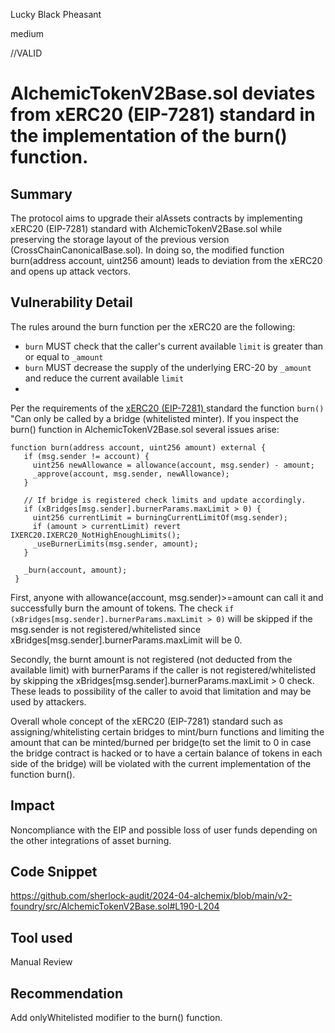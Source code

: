 Lucky Black Pheasant

medium

//VALID

# AlchemicTokenV2Base.sol deviates from xERC20 (EIP-7281) standard in the implementation of the burn() function.

## Summary

The protocol aims to upgrade their alAssets contracts by implementing xERC20 (EIP-7281) standard with AlchemicTokenV2Base.sol while preserving the storage layout of the previous version (CrossChainCanonicalBase.sol). In doing so, the modified function burn(address account, uint256 amount) leads to deviation from the xERC20 and opens up attack vectors.  

## Vulnerability Detail
The rules around the burn function per the xERC20 are the following:

- `burn` MUST check that the caller's current available `limit` is greater than or equal to `_amount`
- `burn` MUST decrease the supply of the underlying ERC-20 by `_amount` and reduce the current available `limit`
- 
Per the requirements of the [xERC20 (EIP-7281) ](https://github.com/ethereum/EIPs/pull/7281/) standard the function `burn()` "Can only be called by a bridge (whitelisted minter). 
If you inspect the burn() function in AlchemicTokenV2Base.sol several issues arise: 

 ```solidity
function burn(address account, uint256 amount) external {
    if (msg.sender != account) {
      uint256 newAllowance = allowance(account, msg.sender) - amount;
      _approve(account, msg.sender, newAllowance);
    }

    // If bridge is registered check limits and update accordingly.
    if (xBridges[msg.sender].burnerParams.maxLimit > 0) {
      uint256 currentLimit = burningCurrentLimitOf(msg.sender);
      if (amount > currentLimit) revert IXERC20.IXERC20_NotHighEnoughLimits();
      _useBurnerLimits(msg.sender, amount);
    }

    _burn(account, amount);
  }
```
First, anyone with allowance(account, msg.sender)>=amount can call it and successfully burn the amount of tokens. The check  `if (xBridges[msg.sender].burnerParams.maxLimit > 0)` will be skipped if the msg.sender is not registered/whitelisted since xBridges[msg.sender].burnerParams.maxLimit will be 0.

Secondly, the burnt amount is not registered (not deducted from the available limit) with burnerParams if the caller is not registered/whitelisted by skipping the xBridges[msg.sender].burnerParams.maxLimit > 0 check.  These leads to possibility of the caller to avoid that limitation and may be used by attackers. 

Overall whole concept of the xERC20 (EIP-7281) standard such as assigning/whitelisting certain bridges to mint/burn functions and limiting the amount that can be minted/burned per bridge(to set the limit to 0 in case the bridge contract is hacked or to have a certain balance of tokens in each side of the bridge) will be violated with the current implementation of the function burn().


## Impact

Noncompliance with the EIP and possible loss of user funds depending on the other integrations of asset burning. 

## Code Snippet

https://github.com/sherlock-audit/2024-04-alchemix/blob/main/v2-foundry/src/AlchemicTokenV2Base.sol#L190-L204

## Tool used

Manual Review

## Recommendation

Add onlyWhitelisted modifier to the burn() function.

